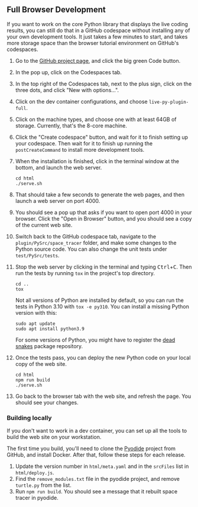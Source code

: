 ## Full Browser Development
If you want to work on the core Python library that displays the live coding
results, you can still do that in a GitHub codespace without installing any of
your own development tools. It just takes a few minutes to start, and takes more
storage space than the browser tutorial environment on GitHub's codespaces.

1. Go to the [GitHub project page], and click the big green Code button.
2. In the pop up, click on the Codespaces tab.
3. In the top right of the Codespaces tab, next to the plus sign, click on the
   three dots, and click "New with options...".
4. Click on the dev container configurations, and choose `live-py-plugin-full`.
5. Click on the machine types, and choose one with at least 64GB of storage.
   Currently, that's the 8-core machine.
6. Click the "Create codespace" button, and wait for it to finish setting up
   your codespace. Then wait for it to finish up running the `postCreateCommand`
   to install more development tools.
7. When the installation is finished, click in the terminal window at the
   bottom, and launch the web server.

       cd html
       ./serve.sh

5. That should take a few seconds to generate the web pages, and then launch
   a web server on port 4000.
6. You should see a pop up that asks if you want to open port 4000 in your
   browser. Click the "Open in Browser" button, and you should see a copy of the
   current web site.
7. Switch back to the GitHub codespace tab, navigate to the
   `plugin/PySrc/space_tracer` folder, and make some changes to the Python
   source code. You can also change the unit tests under `test/PySrc/tests`.
8. Stop the web server by clicking in the terminal and typing
   <kbd>Ctrl</kbd>+<kbd>C</kbd>. Then run the tests by running `tox` in the
   project's top directory.
   
       cd ..
       tox

   Not all versions of Python are installed by default, so you can run the tests
   in Python 3.10 with `tox -e py310`. You can install a missing Python version
   with this:

       sudo apt update
       sudo apt install python3.9
    
   For some versions of Python, you might have to register the [dead snakes]
   package repository.
9. Once the tests pass, you can deploy the new Python code on your local copy
   of the web site.

       cd html
       npm run build
       ./serve.sh

10. Go back to the browser tab with the web site, and refresh the page. You
    should see your changes.

[dead snakes]: https://launchpad.net/~deadsnakes/+archive/ubuntu/ppa
[GitHub project page]: https://github.com/donkirkby/live-py-plugin

### Building locally
If you don't want to work in a dev container, you can set up all the tools to
build the web site on your workstation.

The first time you build, you'll need to clone the [Pyodide] project from
GitHub, and install Docker. After that, follow these steps for each release.

1. Update the version number in `html/meta.yaml` and in the `srcFiles` list in
   `html/deploy.js`.
2. Find the `remove_modules.txt` file in the pyodide project, and remove
   `turtle.py` from the list.
3. Run `npm run build`. You should see a message that it rebuilt space tracer
   in pyodide.

[Pyodide]: https://github.com/iodide-project/pyodide
